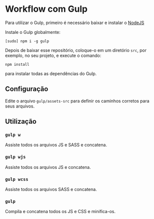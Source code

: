 # Workflow com Gulp

Para utilizar o Gulp, primeiro é necessário baixar e instalar o [NodeJS](http://nodejs.org/download/)

Instale o Gulp globalmente:
```
[sudo] npm i -g gulp
```

Depois de baixar esse repositório, coloque-o em um diretório `src`, por exemplo, no seu projeto, e execute o comando:
```
npm install
```

para instalar todas as dependências do Gulp.

## Configuração

Edite o arquivo `gulp/assets-src` para definir os caminhos corretos para seus arquivos.

## Utilização

### `gulp w`

Assiste todos os arquivos JS e SASS e concatena.

### `gulp wjs`

Assiste todos os arquivos JS e concatena.

### `gulp wcss`

Assiste todos os arquivos SASS e concatena.

### `gulp`

Compila e concatena todos os JS e CSS e minifica-os.

